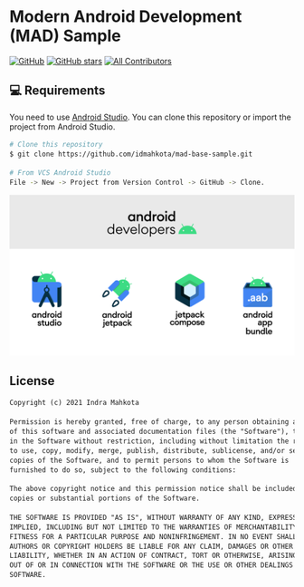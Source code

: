 # Modern Android Development (MAD) Sample

[![GitHub](https://img.shields.io/github/license/indramahkota/mad-base-sample?color=blue)](https://github.com/indramahkota/mad-base-sample/blob/master/LICENSE) [![GitHub stars](https://img.shields.io/github/stars/indramahkota/mad-base-sample)](https://github.com/indramahkota/mad-base-sample/stargazers) [![All Contributors](https://img.shields.io/badge/all_contributors-1-orange.svg?style=flat-square)](#contributors)

## 💻 Requirements

You need to use [Android Studio](https://developer.android.com/studio).
You can clone this repository or import the
project from Android Studio.

```bash
# Clone this repository
$ git clone https://github.com/idmahkota/mad-base-sample.git

# From VCS Android Studio
File -> New -> Project from Version Control -> GitHub -> Clone.
```

![Modern Android Development Preview](https://raw.githubusercontent.com/indramahkota/indramahkota.github.io/master/assets/githubs/mad-sample.png)

## License

```markdown
Copyright (c) 2021 Indra Mahkota

Permission is hereby granted, free of charge, to any person obtaining a copy
of this software and associated documentation files (the "Software"), to deal
in the Software without restriction, including without limitation the rights
to use, copy, modify, merge, publish, distribute, sublicense, and/or sell
copies of the Software, and to permit persons to whom the Software is
furnished to do so, subject to the following conditions:

The above copyright notice and this permission notice shall be included in all
copies or substantial portions of the Software.

THE SOFTWARE IS PROVIDED "AS IS", WITHOUT WARRANTY OF ANY KIND, EXPRESS OR
IMPLIED, INCLUDING BUT NOT LIMITED TO THE WARRANTIES OF MERCHANTABILITY,
FITNESS FOR A PARTICULAR PURPOSE AND NONINFRINGEMENT. IN NO EVENT SHALL THE
AUTHORS OR COPYRIGHT HOLDERS BE LIABLE FOR ANY CLAIM, DAMAGES OR OTHER
LIABILITY, WHETHER IN AN ACTION OF CONTRACT, TORT OR OTHERWISE, ARISING FROM,
OUT OF OR IN CONNECTION WITH THE SOFTWARE OR THE USE OR OTHER DEALINGS IN THE
SOFTWARE.
```
